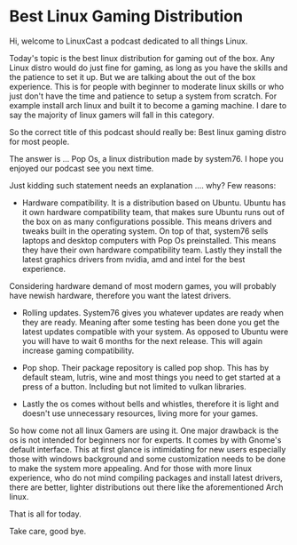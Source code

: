 # Best Linux Gaming Distribution

Hi, welcome to LinuxCast a podcast dedicated to all things Linux.

Today's topic is the best linux distribution for gaming out of the box. Any Linux distro would do just fine for gaming, as long as you have the skills and the patience to set it up. But we are talking about the out of the box experience. This is for people with beginner to moderate linux skills or who just don't have the time and patience to setup a system from scratch. For example install arch linux and built it to become a gaming machine. I dare to say the majority of linux gamers will fall in this category.

So the correct title of this podcast should really be: Best linux gaming distro for most people.

The answer is ... Pop Os, a linux distribution made by system76. I hope you enjoyed our podcast see you next time.

Just kidding such statement needs an explanation .... why?
Few reasons:

- Hardware compatibility. It is a distribution based on Ubuntu. Ubuntu has it own hardware compatibility team, that makes sure Ubuntu runs out of the box on as many configurations possible. This means drivers and tweaks built in the operating system. On top of that, system76 sells laptops and desktop computers with Pop Os preinstalled. This means they have their own hardware compatibility team. Lastly they install the latest graphics drivers from nvidia, amd and intel for the best experience.

Considering hardware demand of most modern games, you will probably have newish hardware, therefore you want the latest drivers. 

- Rolling updates. System76 gives you whatever updates are ready when they are ready. Meaning after some testing has been done you get the latest updates compatible with your system. As opposed to Ubuntu were you will have to wait 6 months for the next release. This will again increase gaming compatibility.

- Pop shop. Their package repository is called pop shop. This has by default steam, lutris, wine and most things you need to get started at a press of a button. Including but not limited to vulkan libraries.

- Lastly the os comes without bells and whistles, therefore it is light and doesn't use unnecessary resources, living more for your games.

So how come not all linux Gamers are using it.
One major drawback is the os is not intended for beginners nor for experts. It comes by with Gnome's default interface. This at first glance is intimidating for new users especially those with windows background and some customization needs to be done to make the system more appealing.
And for those with more linux experience, who do not mind compiling packages and install latest drivers, there are better, lighter distributions out there like the aforementioned Arch linux.

That is all for today.

Take care, good bye.